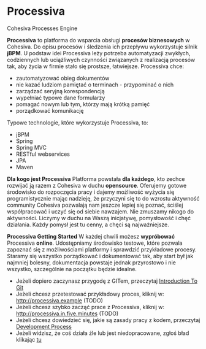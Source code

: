 Processiva
==========

Cohesiva Processes Engine

**Processiva** to platforma do wsparcia obsługi **procesów biznesowych** w Cohesiva. Do opisu procesów i śledzenia ich przepływu wykorzystuje silnik **jBPM**. U podstaw idei Processiva leży potrzeba automatyzacji zwykłych, codziennych lub uciążliwych czynności 
związanych z realizacją procesów tak, aby życia w firmie stało się prostsze, łatwiejsze. Processiva chce:

- zautomatyzować obieg dokumentów
- nie kazać ludziom pamiętać o terminach - przypominać o nich
- zarządzać seryjną korespondencją
- wypełniać typowe dane formularzy
- pomagać nowym lub tym, którzy mają krótką pamięć
- porządkować komunikację

Typowe technologie, które wykorzystuje Processiva, to:
- jBPM
- Spring
- Spring MVC
- RESTful webservices
- JPA
- Maven



**Dla kogo jest Processiva**
Platforma powstała **dla każdego**, kto zechce rozwijać ją razem z Cohesiva w duchu **opensource**.
Oferujemy gotowe środowisko do rozpoczęcia pracy i dajemy możliwość wyżycia się programistycznie mając nadzieję, że przyczyni się to do wzrostu aktywność community Cohesiva pozwalają nam jeszcze lepiej się poznać, ściślej współpracować i uczyć się od siebie 
nawzajem. Nie zmuszamy nikogo do aktywności. Liczymy w duchu na Waszą inicjatywę, pomysłowość i chęć działania. Każdy pomysł jest tu cenny, a chęci są najważniejsze.


**Processiva Getting Started**
W każdej chwili możesz **wypróbować** Processiva **online**. Udostępniamy środowisko testowe, które pozwala zapoznać się z możliwościami platformy i sprawdzić przykładowe procesy. Staramy się wszystko porządkować i dokumentować tak, aby start był jak najmniej bolesny, dokumentacja powstaje jednak przyrostowo i nie wszystko, szczególnie na początku będzie idealne.

- Jeżeli dopiero zaczynasz przygodę z GITem, przeczytaj [Introduction To Git](http://learn.github.com/p/intro.html)
- Jeżeli chcesz przetestować przykładowy proces, kliknij w: http://processiva.example (TODO)
- Jeżeli chcesz szybko zacząć prace z Processiva, kliknij w: http://processiva.in.five.minutes (TODO)
- Jeżeli chcesz dowiedzieć się, jakie są zasady pracy z kodem, przeczytaj [Development Process](https://github.com/Cohesiva/Processiva/wiki/Development-Process)
- Jeżeli widzisz, że coś działa źle lub jest niedopracowane, zgłoś bład klikając [tu](https://github.com/Cohesiva/Processiva/issues)